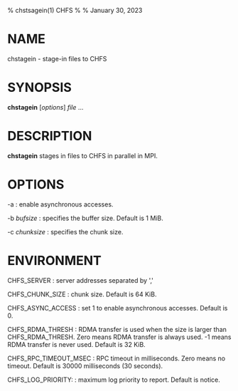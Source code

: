 % chstsagein(1) CHFS
%
% January 30, 2023

# NAME
chstagein - stage-in files to CHFS

# SYNOPSIS
**chstagein** [_options_] _file_ ...

# DESCRIPTION
**chstagein** stages in files to CHFS in parallel in MPI.

# OPTIONS
-a
: enable asynchronous accesses.

-b _bufsize_
: specifies the buffer size.  Default is 1 MiB.

-c _chunksize_
: specifies the chunk size.

# ENVIRONMENT
CHFS_SERVER
: server addresses separated by ','

CHFS_CHUNK_SIZE
: chunk size.  Default is 64 KiB.

CHFS_ASYNC_ACCESS
: set 1 to enable asynchronous accesses.  Default is 0.

CHFS_RDMA_THRESH
: RDMA transfer is used when the size is larger than CHFS_RDMA_THRESH.  Zero means RDMA transfer is always used.  -1 means RDMA transfer is never used.  Default is 32 KiB.

CHFS_RPC_TIMEOUT_MSEC
: RPC timeout in milliseconds.  Zero means no timeout.  Default is 30000 milliseconds (30 seconds).

CHFS_LOG_PRIORITY:
: maximum log priority to report.  Default is notice.
